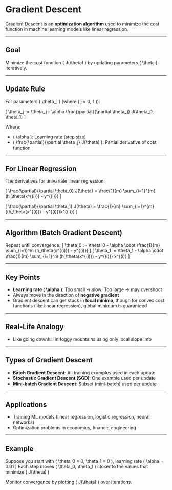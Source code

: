 # Gradient Descent

Gradient Descent is an **optimization algorithm** used to minimize the cost function in machine learning models like linear regression.

---

## Goal
Minimize the cost function \( J(\theta) \) by updating parameters \( \theta \) iteratively.

---

## Update Rule
For parameters \( \theta_j \) (where \( j = 0, 1 \)):

\[ \theta_j := \theta_j - \alpha \frac{\partial}{\partial \theta_j} J(\theta_0, \theta_1) \]

Where:
- \( \alpha \): Learning rate (step size)
- \( \frac{\partial}{\partial \theta_j} J(\theta) \): Partial derivative of cost function

---

## For Linear Regression
The derivatives for univariate linear regression:

\[ \frac{\partial}{\partial \theta_0} J(\theta) = \frac{1}{m} \sum_{i=1}^{m}(h_\theta(x^{(i)}) - y^{(i)}) \]

\[ \frac{\partial}{\partial \theta_1} J(\theta) = \frac{1}{m} \sum_{i=1}^{m}((h_\theta(x^{(i)}) - y^{(i)})x^{(i)}) \]

---

## Algorithm (Batch Gradient Descent)
Repeat until convergence:
\[ \theta_0 := \theta_0 - \alpha \cdot \frac{1}{m} \sum_{i=1}^m (h_\theta(x^{(i)}) - y^{(i)}) \]
\[ \theta_1 := \theta_1 - \alpha \cdot \frac{1}{m} \sum_{i=1}^m (h_\theta(x^{(i)}) - y^{(i)}) x^{(i)} \]

---

## Key Points
- **Learning rate \( \alpha \)**: Too small → slow; Too large → may overshoot
- Always move in the direction of **negative gradient**
- Gradient descent can get stuck in **local minima**, though for convex cost functions (like linear regression), global minimum is guaranteed

---

## Real-Life Analogy
- Like going downhill in foggy mountains using only local slope info

---

## Types of Gradient Descent
- **Batch Gradient Descent**: All training examples used in each update
- **Stochastic Gradient Descent (SGD)**: One example used per update
- **Mini-batch Gradient Descent**: Subset (mini-batch) used per update

---

## Applications
- Training ML models (linear regression, logistic regression, neural networks)
- Optimization problems in economics, finance, engineering

---

## Example
Suppose you start with \( \theta_0 = 0, \theta_1 = 0 \), learning rate \( \alpha = 0.01 \)
Each step moves \( \theta_0, \theta_1 \) closer to the values that minimize \( J(\theta) \)

Monitor convergence by plotting \( J(\theta) \) over iterations.

